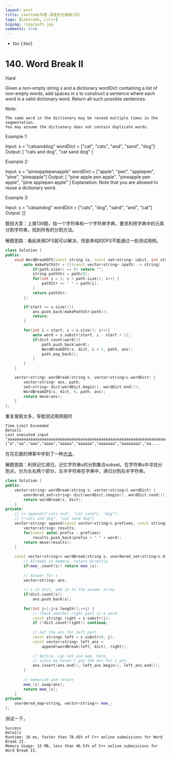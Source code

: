 ```yaml
---
layout: post
title: LeetCode专题-深度优先搜索(四)
tags: [Leetcode, C/C++]
bigimg: /img/path.jpg
comments: true
---
```


* toc
{:toc}

# 140. Word Break II

Hard

Given a non-empty string s and a dictionary wordDict containing a list of non-empty words, add spaces in s to construct a sentence where each word is a valid dictionary word. Return all such possible sentences.

Note:

    The same word in the dictionary may be reused multiple times in the segmentation.
    You may assume the dictionary does not contain duplicate words.

Example 1:

Input:
s = "catsanddog"
wordDict = ["cat", "cats", "and", "sand", "dog"]
Output:
[
  "cats and dog",
  "cat sand dog"
]

Example 2:

Input:
s = "pineapplepenapple"
wordDict = ["apple", "pen", "applepen", "pine", "pineapple"]
Output:
[
  "pine apple pen apple",
  "pineapple pen apple",
  "pine applepen apple"
]
Explanation: Note that you are allowed to reuse a dictionary word.

Example 3:

Input:
s = "catsandog"
wordDict = ["cats", "dog", "sand", "and", "cat"]
Output:
[]

题目大意：上接139题，给一个字符串和一个字符串字典，要求利用字典中的元素分割字符串，找到所有的分割方法。

解题思路：看起来用DFS就可以解决，但是单纯的DFS不能通过一些测试用例。

```c++
class Solution {
public:
    void WordBreakDFS(const string &s, const set<string> &dict, int start, vector<string> &path, vector<string> &ans){
        auto makePathStr = [](const vector<string> &path) -> string{
            if(path.size() == 0) return "";
            string pathStr = path[0];
            for(int i = 1; i < path.size(); i++) {
                pathStr += " " + path[i];
            }
            return pathStr;
        };

        if(start == s.size()){
            ans.push_back(makePathStr(path));
            return;
        }

        for(int i = start; i < s.size(); i++){
            auto word = s.substr(start, i - start + 1);
            if(dict.count(word)){
                path.push_back(word);
                WordBreakDFS(s, dict, i + 1, path, ans);
                path.pop_back();
            }
        }
    }

    vector<string> wordBreak(string s, vector<string>& wordDict) {
        vector<string> ans, path;
        set<string> dict(wordDict.begin(), wordDict.end());
        WordBreakDFS(s, dict, 0, path, ans);
        return move(ans);
    }
};
```
重复搜索太多，导致测试用例超时
```
Time Limit Exceeded
Details
Last executed input
"aaaaaaaaaaaaaaaaaaaaaaaaaaaaaaaaaaaaaaaaaaaaaaaaaaaaaaaaaaaaaaaaaaaaaaaaaaabaaaaaaaaaaaaaaaaaaaaaaaaaaaaaaaaaaaaaaaaaaaaaaaaaaaaaaaaaaaaaaaaaaaaaaaaaaa"
["a","aa","aaa","aaaa","aaaaa","aaaaaa","aaaaaaa","aaaaaaaa","aa....
```
在花花酱的博客中学到了一种[方法](https://zxi.mytechroad.com/blog/leetcode/leetcode-140-word-break-ii/)，

解题思路：利用记忆递归，记忆字符串s的分割集合subset。在字符串s中寻找分割点，分为左右两个部分，左半字符串在字典中，递归分割右半字符串。

```c++
class Solution {
public:
    vector<string> wordBreak(string s, vector<string>& wordDict) {
        unordered_set<string> dict(wordDict.cbegin(), wordDict.cend());
        return wordBreak(s, dict);
    }
private:
    // >> append({"cats and", "cat sand"}, "dog");
    // {"cats and dog", "cat sand dog"}
    vector<string> append(const vector<string>& prefixes, const string& word) {
        vector<string> results;
        for(const auto& prefix : prefixes)
            results.push_back(prefix + " " + word);
        return move(results);
    }
    
    const vector<string>& wordBreak(string s, unordered_set<string>& dict) {
        // Already in memory, return directly
        if(mem_.count(s)) return mem_[s];
        
        // Answer for s
        vector<string> ans;
        
        // s in dict, add it to the answer array
        if(dict.count(s)) 
            ans.push_back(s);
        
        for(int j=1;j<s.length();++j) {
            // Check whether right part is a word
            const string& right = s.substr(j);
            if (!dict.count(right)) continue;
            
            // Get the ans for left part
            const string& left = s.substr(0, j);
            const vector<string> left_ans = 
                append(wordBreak(left, dict), right);
            
            // Notice, can not use mem_ here,
            // since we haven't got the ans for s yet.
            ans.insert(ans.end(), left_ans.begin(), left_ans.end());
        }
        
        // memorize and return
        mem_[s].swap(ans);
        return mem_[s];
    }
private:
    unordered_map<string, vector<string>> mem_;
};
```
测试一下，
```
Success
Details
Runtime: 16 ms, faster than 78.45% of C++ online submissions for Word Break II.
Memory Usage: 15 MB, less than 46.53% of C++ online submissions for Word Break II.
```
